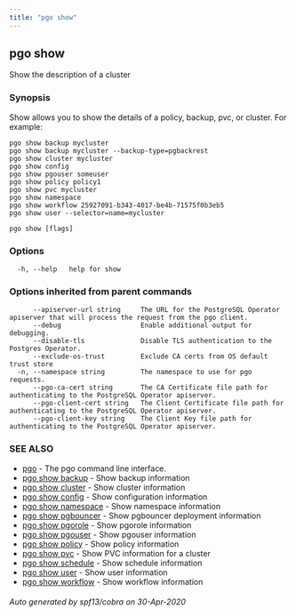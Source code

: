 ```yaml
---
title: "pgo show"
---
```

## pgo show

Show the description of a cluster

### Synopsis

Show allows you to show the details of a policy, backup, pvc, or cluster. For example:

	pgo show backup mycluster
	pgo show backup mycluster --backup-type=pgbackrest
	pgo show cluster mycluster
	pgo show config
	pgo show pgouser someuser
	pgo show policy policy1
	pgo show pvc mycluster
	pgo show namespace
	pgo show workflow 25927091-b343-4017-be4b-71575f0b3eb5
	pgo show user --selector=name=mycluster

```
pgo show [flags]
```

### Options

```
  -h, --help   help for show
```

### Options inherited from parent commands

```
      --apiserver-url string     The URL for the PostgreSQL Operator apiserver that will process the request from the pgo client.
      --debug                    Enable additional output for debugging.
      --disable-tls              Disable TLS authentication to the Postgres Operator.
      --exclude-os-trust         Exclude CA certs from OS default trust store
  -n, --namespace string         The namespace to use for pgo requests.
      --pgo-ca-cert string       The CA Certificate file path for authenticating to the PostgreSQL Operator apiserver.
      --pgo-client-cert string   The Client Certificate file path for authenticating to the PostgreSQL Operator apiserver.
      --pgo-client-key string    The Client Key file path for authenticating to the PostgreSQL Operator apiserver.
```

### SEE ALSO

* [pgo](/pgo-client/reference/pgo/)	 - The pgo command line interface.
* [pgo show backup](/pgo-client/reference/pgo_show_backup/)	 - Show backup information
* [pgo show cluster](/pgo-client/reference/pgo_show_cluster/)	 - Show cluster information
* [pgo show config](/pgo-client/reference/pgo_show_config/)	 - Show configuration information
* [pgo show namespace](/pgo-client/reference/pgo_show_namespace/)	 - Show namespace information
* [pgo show pgbouncer](/pgo-client/reference/pgo_show_pgbouncer/)	 - Show pgbouncer deployment information
* [pgo show pgorole](/pgo-client/reference/pgo_show_pgorole/)	 - Show pgorole information
* [pgo show pgouser](/pgo-client/reference/pgo_show_pgouser/)	 - Show pgouser information
* [pgo show policy](/pgo-client/reference/pgo_show_policy/)	 - Show policy information
* [pgo show pvc](/pgo-client/reference/pgo_show_pvc/)	 - Show PVC information for a cluster
* [pgo show schedule](/pgo-client/reference/pgo_show_schedule/)	 - Show schedule information
* [pgo show user](/pgo-client/reference/pgo_show_user/)	 - Show user information
* [pgo show workflow](/pgo-client/reference/pgo_show_workflow/)	 - Show workflow information

###### Auto generated by spf13/cobra on 30-Apr-2020
